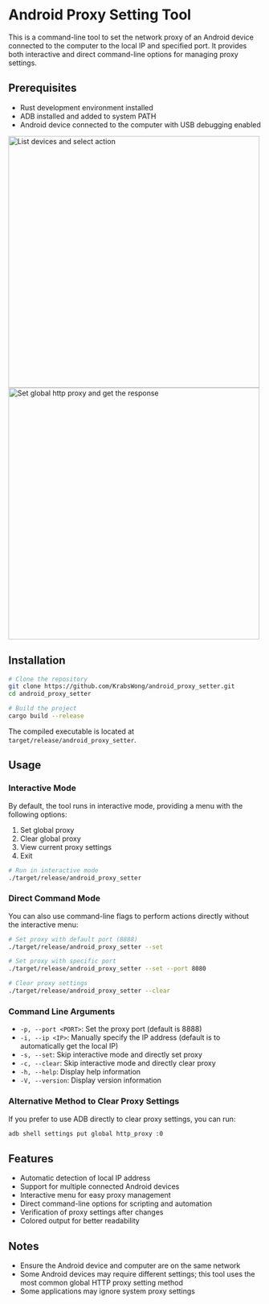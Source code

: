 # Android Proxy Setting Tool

This is a command-line tool to set the network proxy of an Android device connected to the computer to the local IP and specified port. It provides both interactive and direct command-line options for managing proxy settings.

## Prerequisites

- Rust development environment installed
- ADB installed and added to system PATH
- Android device connected to the computer with USB debugging enabled

<img width="500" alt="List devices and select action" src="https://github.com/user-attachments/assets/1342d15d-d7bb-4597-ac55-14b757fbfd0a" />

<img width="500" alt="Set global http proxy and get the response" src="https://github.com/user-attachments/assets/30a109d7-3c54-437f-b3de-ae55cc6d66cc" />

## Installation

```bash
# Clone the repository
git clone https://github.com/KrabsWong/android_proxy_setter.git
cd android_proxy_setter

# Build the project
cargo build --release
```

The compiled executable is located at `target/release/android_proxy_setter`.

## Usage

### Interactive Mode

By default, the tool runs in interactive mode, providing a menu with the following options:

1. Set global proxy
2. Clear global proxy
3. View current proxy settings
4. Exit

```bash
# Run in interactive mode
./target/release/android_proxy_setter
```

### Direct Command Mode

You can also use command-line flags to perform actions directly without the interactive menu:

```bash
# Set proxy with default port (8888)
./target/release/android_proxy_setter --set

# Set proxy with specific port
./target/release/android_proxy_setter --set --port 8080

# Clear proxy settings
./target/release/android_proxy_setter --clear
```

### Command Line Arguments

- `-p, --port <PORT>`: Set the proxy port (default is 8888)
- `-i, --ip <IP>`: Manually specify the IP address (default is to automatically get the local IP)
- `-s, --set`: Skip interactive mode and directly set proxy
- `-c, --clear`: Skip interactive mode and directly clear proxy
- `-h, --help`: Display help information
- `-V, --version`: Display version information

### Alternative Method to Clear Proxy Settings

If you prefer to use ADB directly to clear proxy settings, you can run:

```bash
adb shell settings put global http_proxy :0
```

## Features

- Automatic detection of local IP address
- Support for multiple connected Android devices
- Interactive menu for easy proxy management
- Direct command-line options for scripting and automation
- Verification of proxy settings after changes
- Colored output for better readability

## Notes

- Ensure the Android device and computer are on the same network
- Some Android devices may require different settings; this tool uses the most common global HTTP proxy setting method
- Some applications may ignore system proxy settings
